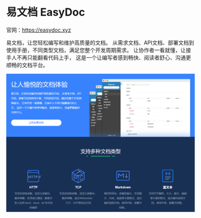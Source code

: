 # 易文档 EasyDoc
官网：https://easydoc.xyz

易文档，让您轻松编写和维护高质量的文档。 从需求文档、API文档、部署文档到使用手册，不同类型文档，满足您整个开发周期需求。 让协作者一看就懂，让接手人不再只能翻看代码上手， 这是一个让编写者感到畅快、阅读者舒心、沟通更顺畅的文档平台。

![cover](https://raw.githubusercontent.com/gzyunke/easydoc/master/doc/1.png)

